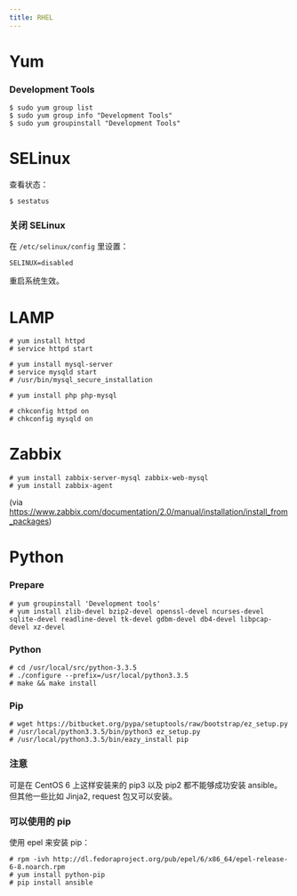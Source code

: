 ```yaml
---
title: RHEL
---
```



Yum
===

### Development Tools

	$ sudo yum group list
	$ sudo yum group info "Development Tools"
	$ sudo yum groupinstall "Development Tools"



SELinux
=======

查看状态：

	$ sestatus

### 关闭 SELinux

在 `/etc/selinux/config` 里设置：

	SELINUX=disabled

重启系统生效。


LAMP
====

	# yum install httpd
	# service httpd start

	# yum install mysql-server
	# service mysqld start
	# /usr/bin/mysql_secure_installation

	# yum install php php-mysql

	# chkconfig httpd on
	# chkconfig mysqld on


Zabbix
======

	# yum install zabbix-server-mysql zabbix-web-mysql
	# yum install zabbix-agent

(via https://www.zabbix.com/documentation/2.0/manual/installation/install_from_packages)


Python
======

### Prepare
	
	# yum groupinstall 'Development tools'
	# yum install zlib-devel bzip2-devel openssl-devel ncurses-devel sqlite-devel readline-devel tk-devel gdbm-devel db4-devel libpcap-devel xz-devel

### Python

	# cd /usr/local/src/python-3.3.5
	# ./configure --prefix=/usr/local/python3.3.5
	# make && make install

### Pip

	# wget https://bitbucket.org/pypa/setuptools/raw/bootstrap/ez_setup.py
	# /usr/local/python3.3.5/bin/python3 ez_setup.py
	# /usr/local/python3.3.5/bin/eazy_install pip

### 注意

可是在 CentOS 6 上这样安装来的 pip3 以及 pip2 都不能够成功安装 ansible。但其他一些比如 Jinja2, request 包又可以安装。

### 可以使用的 pip

使用 epel 来安装 pip：

	# rpm -ivh http://dl.fedoraproject.org/pub/epel/6/x86_64/epel-release-6-8.noarch.rpm
	# yum install python-pip
	# pip install ansible


